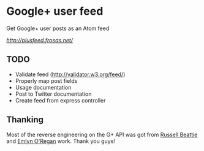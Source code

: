# Google+ user feed

Get Google+ user posts as an Atom feed

*http://plusfeed.frosas.net/*

## TODO

- Validate feed (http://validator.w3.org/feed/)
- Properly map post fields
- Usage documentation
- Post to Twitter documentation
- Create feed from express controller

## Thanking

Most of the reverse engineering on the G+ API was got from [Russell Beattie](https://github.com/russellbeattie/plusfeed) and [Emlyn O'Regan](http://point7.wordpress.com/2011/07/10/rudimentary-googleplus-api/) work. Thank you guys!
